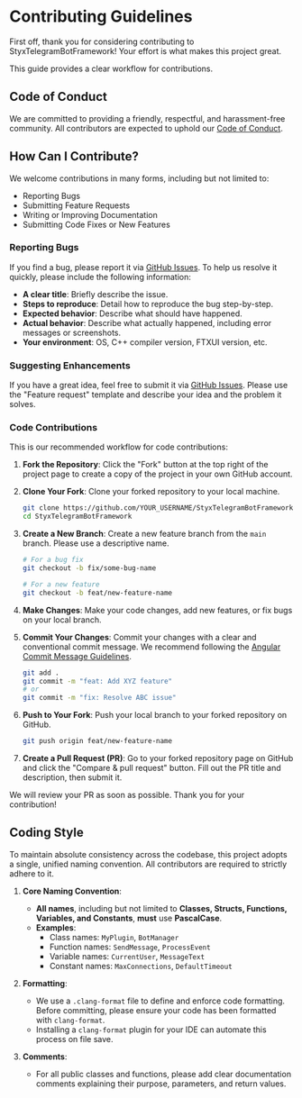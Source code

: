 # Contributing Guidelines

First off, thank you for considering contributing to StyxTelegramBotFramework! Your effort is what makes this project
great.

This guide provides a clear workflow for contributions.

## Code of Conduct

We are committed to providing a friendly, respectful, and harassment-free community. All contributors are expected to
uphold our [Code of Conduct](CODE_OF_CONDUCT.md).

## How Can I Contribute?

We welcome contributions in many forms, including but not limited to:

- Reporting Bugs
- Submitting Feature Requests
- Writing or Improving Documentation
- Submitting Code Fixes or New Features

### Reporting Bugs

If you find a bug, please report it
via [GitHub Issues](https://github.com/OasisPioneer/StyxTelegramBotFramework/issues ). To help us resolve it quickly,
please include the following information:

- **A clear title**: Briefly describe the issue.
- **Steps to reproduce**: Detail how to reproduce the bug step-by-step.
- **Expected behavior**: Describe what should have happened.
- **Actual behavior**: Describe what actually happened, including error messages or screenshots.
- **Your environment**: OS, C++ compiler version, FTXUI version, etc.

### Suggesting Enhancements

If you have a great idea, feel free to submit it
via [GitHub Issues](https://github.com/OasisPioneer/StyxTelegramBotFramework/issues ). Please use the "Feature request"
template and describe your idea and the problem it solves.

### Code Contributions

This is our recommended workflow for code contributions:

1. **Fork the Repository**: Click the "Fork" button at the top right of the project page to create a copy of the project
   in your own GitHub account.

2. **Clone Your Fork**: Clone your forked repository to your local machine.
   ```bash
   git clone https://github.com/YOUR_USERNAME/StyxTelegramBotFramework.git
   cd StyxTelegramBotFramework
   ```

3. **Create a New Branch**: Create a new feature branch from the `main` branch. Please use a descriptive name.
   ```bash
   # For a bug fix
   git checkout -b fix/some-bug-name
   
   # For a new feature
   git checkout -b feat/new-feature-name
   ```

4. **Make Changes**: Make your code changes, add new features, or fix bugs on your local branch.

5. **Commit Your Changes**: Commit your changes with a clear and conventional commit message. We recommend following
   the [Angular Commit Message Guidelines](https://github.com/angular/angular/blob/main/CONTRIBUTING.md#commit ).
   ```bash
   git add .
   git commit -m "feat: Add XYZ feature"
   # or
   git commit -m "fix: Resolve ABC issue"
   ```

6. **Push to Your Fork**: Push your local branch to your forked repository on GitHub.
   ```bash
   git push origin feat/new-feature-name
   ```

7. **Create a Pull Request (PR)**: Go to your forked repository page on GitHub and click the "Compare & pull request"
   button. Fill out the PR title and description, then submit it.

We will review your PR as soon as possible. Thank you for your contribution!

## Coding Style

To maintain absolute consistency across the codebase, this project adopts a single, unified naming convention. All
contributors are required to strictly adhere to it.

1. **Core Naming Convention**:
    * **All names**, including but not limited to **Classes, Structs, Functions, Variables, and Constants**, **must**
      use **PascalCase**.
    * **Examples**:
        * Class names: `MyPlugin`, `BotManager`
        * Function names: `SendMessage`, `ProcessEvent`
        * Variable names: `CurrentUser`, `MessageText`
        * Constant names: `MaxConnections`, `DefaultTimeout`

2. **Formatting**:
    * We use a `.clang-format` file to define and enforce code formatting. Before committing, please ensure your code
      has been formatted with `clang-format`.
    * Installing a `clang-format` plugin for your IDE can automate this process on file save.

3. **Comments**:
    * For all public classes and functions, please add clear documentation comments explaining their purpose,
      parameters, and return values.